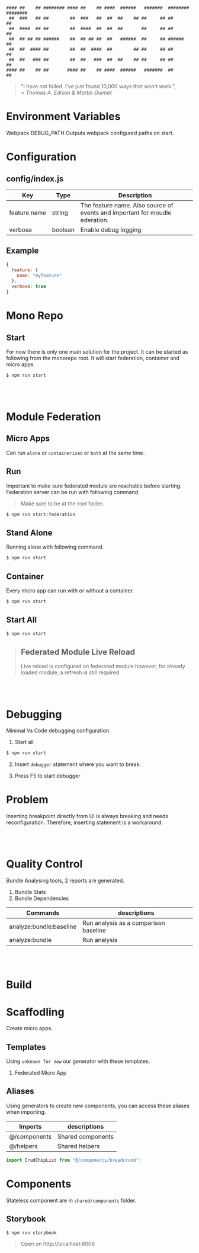 ```
#### ##    ## ######## #### ##    ## ####  ######   #######  ######## ########
 ##  ###   ## ##        ##  ###   ##  ##  ##    ## ##     ## ##          ##
 ##  ####  ## ##        ##  ####  ##  ##  ##       ##     ## ##          ##
 ##  ## ## ## ######    ##  ## ## ##  ##   ######  ##     ## ######      ##
 ##  ##  #### ##        ##  ##  ####  ##        ## ##     ## ##          ##
 ##  ##   ### ##        ##  ##   ###  ##  ##    ## ##     ## ##          ##
#### ##    ## ##       #### ##    ## ####  ######   #######  ##          ##
```

> "I have not failed. I've just found 10,000 ways that won't work.", <br/> > <i>Thomas A. Edison & Martin Ouimet</i>

# Environment Variables

Webpack
DEBUG_PATH Outputs webpack configured paths on start.

# Configuration

## config/index.js

| Key          | Type    | Description                                                                 |
| ------------ | ------- | --------------------------------------------------------------------------- |
| feature.name | string  | The feature name. Also source of events and important for moudle ederation. |
| verbose      | boolean | Enable debug logging                                                        |

## Example

```js
{
  feature: {
    name: "myfeature"
  },
  verbose: true
}
```

# Mono Repo

## Start

For now there is only one main solution for the project. It can be started as following from the monorepo root. It will start federation, container and micro apps.

```sh
$ npm run start
```

<br />
<br />

# Module Federation

## Micro Apps

Can run `alone` or `containerized` or `both` at the same time.

## Run

Important to make sure federated module are reachable before starting. Federation server can be run with following command.

> Make sure to be at the root folder.

```sh
$ npm run start:federation
```

## Stand Alone

Running alone with following command.

```sh
$ npm run start
```

## Container

Every micro app can run with or without a container.

```sh
$ npm run start
```

## Start All

```sh
$ npm run start
```

> ## Federated Module Live Reload
>
> Live reload is configured on federated module however, for already loaded module, a refresh is still required.

<br />
<br />

# Debugging

Minimal Vs Code debugging configuration.

1. Start all

```sh
$ npm run start
```

2. Insert `debugger` statement where you want to break.

3. Press F5 to start debugger

# Problem

Inserting breakpoint directly from UI is always breaking and needs reconfiguration. Therefore, inserting statement is a workaround.

<br />
<br />

# Quality Control

Bundle Analysing tools, 2 reports are generated.

1. Bundle Stats
2. Bundle Dependencies

| Commands                | descriptions                          |
| ----------------------- | ------------------------------------- |
| analyze:bundle:baseline | Run analysis as a comparison baseline |
| analyze:bundle          | Run analysis                          |

<br />
<br />

# Build



# Scaffodling
Create micro apps.

## Templates
Using `unknown for now` our generator with these templates.

1. Federated Micro App

## Aliases 
Using generators to create new components, you can access these aliases when importing.

| Imports      | descriptions      |
| ------------ | ----------------- |
| @/components | Shared components |
| @/helpers    | Shared helpers    |

```js
import CrudChipList from "@/components/breadcrumb";
```
# Components

Stateless component are in `shared/components` folder.

## Storybook

```sh
$ npm run storybook
```

> Open on http://localhost:6006
